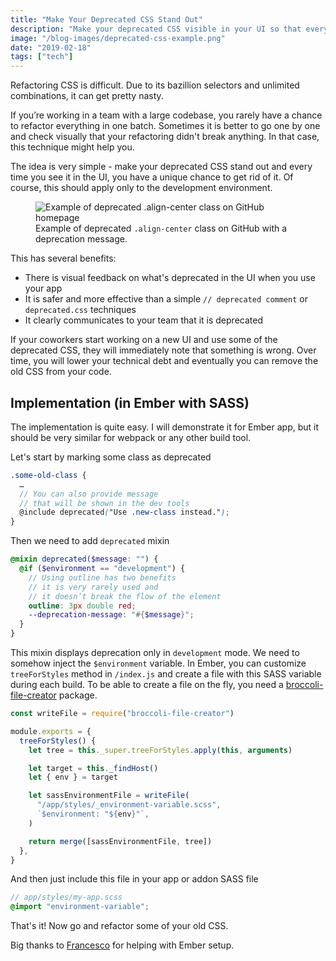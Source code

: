 ```yaml
---
title: "Make Your Deprecated CSS Stand Out"
description: "Make your deprecated CSS visible in your UI so that every developer can easily spot it."
image: "/blog-images/deprecated-css-example.png"
date: "2019-02-18"
tags: ["tech"]
---
```


Refactoring CSS is difficult. Due to its bazillion selectors and unlimited combinations, it can get pretty nasty.

If you’re working in a team with a large codebase, you rarely have a chance to refactor everything in one batch. Sometimes it is better to go one by one and check visually that your refactoring didn't break anything. In that case, this technique might help you.

The idea is very simple - make your deprecated CSS stand out and every time you see it in the UI, you have a unique chance to get rid of it. Of course, this should apply only to the development environment.

<figure>
  <img
    src="/blog-images/deprecated-css-example.png"
    alt="Example of deprecated .align-center class on GitHub homepage"
  />
  <figcaption>Example of deprecated <code>.align-center</code> class on GitHub with a deprecation message.</figcaption>
</figure>

This has several benefits:

- There is visual feedback on what's deprecated in the UI when you use your app
- It is safer and more effective than a simple `// deprecated comment` or `deprecated.css` techniques
- It clearly communicates to your team that it is deprecated

If your coworkers start working on a new UI and use some of the deprecated CSS, they will immediately note that something is wrong. Over time, you will lower your technical debt and eventually you can remove the old CSS from your code.

## Implementation (in Ember with SASS)

The implementation is quite easy. I will demonstrate it for Ember app, but it should be very similar for webpack or any other build tool.

Let's start by marking some class as deprecated

```scss
.some-old-class {
  …
  // You can also provide message
  // that will be shown in the dev tools
  @include deprecated("Use .new-class instead.");
}
```

Then we need to add `deprecated` mixin

```scss
@mixin deprecated($message: "") {
  @if ($environment == "development") {
    // Using outline has two benefits
    // it is very rarely used and
    // it doesn’t break the flow of the element
    outline: 3px double red;
    --deprecation-message: "#{$message}";
  }
}
```

This mixin displays deprecation only in `development` mode. We need to somehow inject the `$environment` variable. In Ember, you can customize `treeForStyles` method in `/index.js` and create a file with this SASS variable during each build. To be able to create a file on the fly, you need a [broccoli-file-creator](https://github.com/rwjblue/broccoli-file-creator) package.

```javascript
const writeFile = require("broccoli-file-creator")

module.exports = {
  treeForStyles() {
    let tree = this._super.treeForStyles.apply(this, arguments)

    let target = this._findHost()
    let { env } = target

    let sassEnvironmentFile = writeFile(
      "/app/styles/_environment-variable.scss",
      `$environment: "${env}"`,
    )

    return merge([sassEnvironmentFile, tree])
  },
}
```

And then just include this file in your app or addon SASS file

```scss
// app/styles/my-app.scss
@import "environment-variable";
```

That's it! Now go and refactor some of your old CSS.

Big thanks to [Francesco](https://fnovy.com/) for helping with Ember setup.
